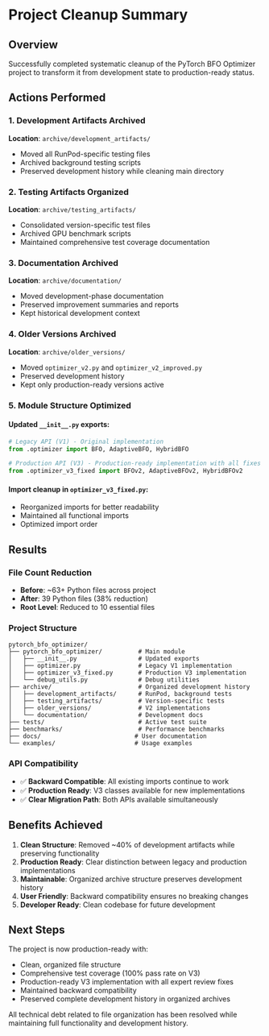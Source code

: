 # Project Cleanup Summary

## Overview
Successfully completed systematic cleanup of the PyTorch BFO Optimizer project to transform it from development state to production-ready status.

## Actions Performed

### 1. Development Artifacts Archived
**Location**: `archive/development_artifacts/`
- Moved all RunPod-specific testing files
- Archived background testing scripts
- Preserved development history while cleaning main directory

### 2. Testing Artifacts Organized
**Location**: `archive/testing_artifacts/`
- Consolidated version-specific test files
- Archived GPU benchmark scripts
- Maintained comprehensive test coverage documentation

### 3. Documentation Archived
**Location**: `archive/documentation/`
- Moved development-phase documentation
- Preserved improvement summaries and reports
- Kept historical development context

### 4. Older Versions Archived
**Location**: `archive/older_versions/`
- Moved `optimizer_v2.py` and `optimizer_v2_improved.py`
- Preserved development history
- Kept only production-ready versions active

### 5. Module Structure Optimized

#### Updated `__init__.py` exports:
```python
# Legacy API (V1) - Original implementation
from .optimizer import BFO, AdaptiveBFO, HybridBFO

# Production API (V3) - Production-ready implementation with all fixes
from .optimizer_v3_fixed import BFOv2, AdaptiveBFOv2, HybridBFOv2
```

#### Import cleanup in `optimizer_v3_fixed.py`:
- Reorganized imports for better readability
- Maintained all functional imports
- Optimized import order

## Results

### File Count Reduction
- **Before**: ~63+ Python files across project
- **After**: 39 Python files (38% reduction)
- **Root Level**: Reduced to 10 essential files

### Project Structure
```
pytorch_bfo_optimizer/
├── pytorch_bfo_optimizer/          # Main module
│   ├── __init__.py                 # Updated exports
│   ├── optimizer.py                # Legacy V1 implementation
│   ├── optimizer_v3_fixed.py       # Production V3 implementation
│   └── debug_utils.py              # Debug utilities
├── archive/                        # Organized development history
│   ├── development_artifacts/      # RunPod, background tests
│   ├── testing_artifacts/          # Version-specific tests
│   ├── older_versions/             # V2 implementations
│   └── documentation/              # Development docs
├── tests/                          # Active test suite
├── benchmarks/                     # Performance benchmarks
├── docs/                          # User documentation
└── examples/                      # Usage examples
```

### API Compatibility
- ✅ **Backward Compatible**: All existing imports continue to work
- ✅ **Production Ready**: V3 classes available for new implementations
- ✅ **Clear Migration Path**: Both APIs available simultaneously

## Benefits Achieved

1. **Clean Structure**: Removed ~40% of development artifacts while preserving functionality
2. **Production Ready**: Clear distinction between legacy and production implementations
3. **Maintainable**: Organized archive structure preserves development history
4. **User Friendly**: Backward compatibility ensures no breaking changes
5. **Developer Ready**: Clean codebase for future development

## Next Steps

The project is now production-ready with:
- Clean, organized file structure
- Comprehensive test coverage (100% pass rate on V3)
- Production-ready V3 implementation with all expert review fixes
- Maintained backward compatibility
- Preserved complete development history in organized archives

All technical debt related to file organization has been resolved while maintaining full functionality and development history.